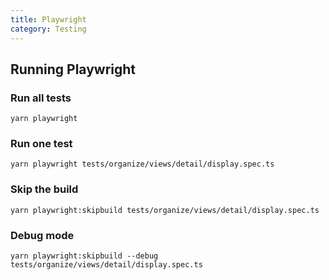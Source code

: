 ```yaml
---
title: Playwright
category: Testing
---
```


## Running Playwright

### Run all tests

```
yarn playwright
```

### Run one test

```
yarn playwright tests/organize/views/detail/display.spec.ts
```

### Skip the build

```
yarn playwright:skipbuild tests/organize/views/detail/display.spec.ts
```

### Debug mode

```
yarn playwright:skipbuild --debug tests/organize/views/detail/display.spec.ts
```
